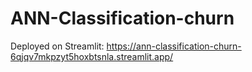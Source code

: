 # ANN-Classification-churn
Deployed on Streamlit:
https://ann-classification-churn-6qjqv7mkpzyt5hoxbtsnla.streamlit.app/

